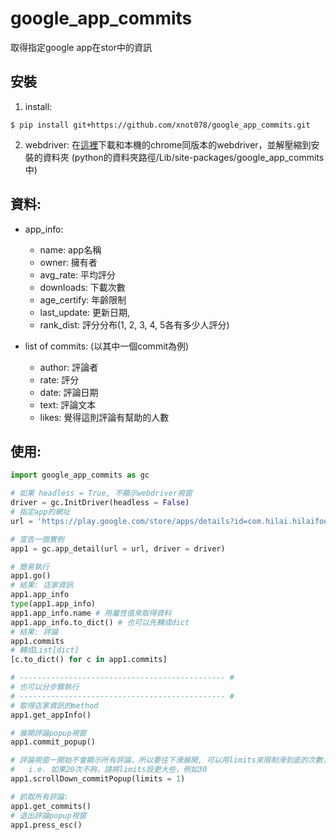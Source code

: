 # google_app_commits

取得指定google app在stor中的資訊

## 安裝
1. install:
```
$ pip install git+https://github.com/xnot078/google_app_commits.git
```
2. webdriver:
在[這裡](https://chromedriver.chromium.org/downloads)下載和本機的chrome同版本的webdriver，並解壓縮到安裝的資料夾
(python的資料夾路徑/Lib/site-packages/google_app_commits中)

## 資料:
* app_info:
    - name: app名稱
    - owner: 擁有者
    - avg_rate: 平均評分
    - downloads: 下載次數
    - age_certify: 年齡限制
    - last_update: 更新日期,
    - rank_dist: 評分分布(1, 2, 3, 4, 5各有多少人評分)

* list of commits: 
    (以其中一個commit為例)
    - author: 評論者
    - rate: 評分
    - date: 評論日期
    - text: 評論文本
    - likes: 覺得這則評論有幫助的人數

## 使用:
```python
import google_app_commits as gc

# 如果 headless = True, 不顯示webdriver視窗
driver = gc.InitDriver(headless = False)
# 指定app的網址
url = 'https://play.google.com/store/apps/details?id=com.hilai.hilaifoods'

# 宣告一個實例
app1 = gc.app_detail(url = url, driver = driver)

# 簡易執行
app1.go()
# 結果: 店家資訊
app1.app_info
type(app1.app_info)
app1.app_info.name # 用屬性值來取得資料
app1.app_info.to_dict() # 也可以先轉成dict
# 結果: 評論
app1.commits
# 轉成List[dict]
[c.to_dict() for c in app1.commits]

# ---------------------------------------------- #
# 也可以分步驟執行
# ---------------------------------------------- #
# 取得店家資訊的method
app1.get_appInfo()

# 展開評論popup視窗
app1.commit_popup()

# 評論視窗一開始不會顯示所有評論，所以要往下滑展開, 可以用limits來限制滑到底的次數，預設為20(或先到底) 
#   i.e. 如果20次不夠，請將limits設更大些，例如30
app1.scrollDown_commitPopup(limits = 1)

# 抓取所有評論:
app1.get_commits()
# 退出評論popup視窗
app1.press_esc()
```